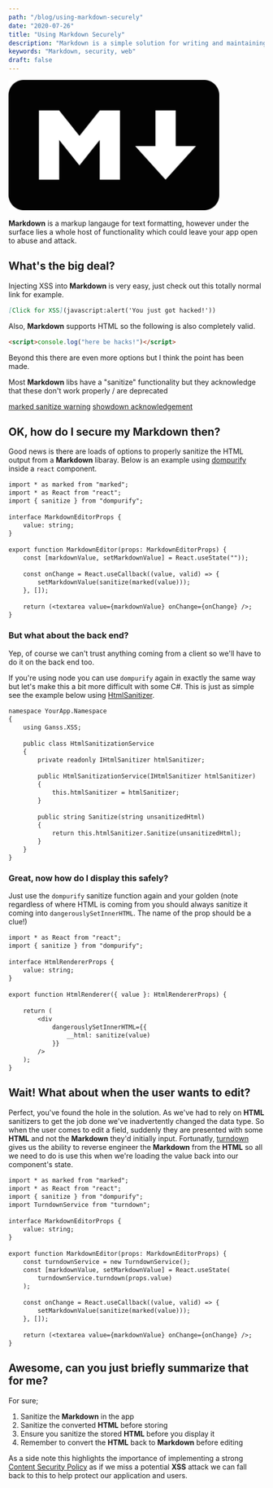 ```yaml
---
path: "/blog/using-markdown-securely"
date: "2020-07-26"
title: "Using Markdown Securely"
description: "Markdown is a simple solution for writing and maintaining rich text but it's security credentials aren't all that"
keywords: "Markdown, security, web"
draft: false
---
```


![Markdown logo](markdown.png)

**Markdown** is a markup langauge for text formatting, however under the surface lies a whole host of functionality which could leave your app open to abuse and attack.

## What's the big deal?

Injecting XSS into **Markdown** is very easy, just check out this totally normal link for example.

```markdown
[Click for XSS](javascript:alert('You just got hacked!'))
```

Also, **Markdown** supports HTML so the following is also completely valid.

```markdown
<script>console.log("here be hacks!")</script>
```

Beyond this there are even more options but I think the point has been made.

Most **Markdown** libs have a "sanitize" functionality but they acknowledge that these don't work properly / are deprecated

[marked sanitize warning](https://github.com/markedjs/marked/blob/0c561f34590d392eaa9bf219aec1d34aab985c92/README.md#warning--marked-does-not-sanitize-the-output-html-please-use-a-sanitize-library-like-dompurify-recommended-sanitize-html-or-insane-on-the-output-html-)
[showdown acknowledgement](https://github.com/showdownjs/showdown#xss-vulnerability)

## OK, how do I secure my Markdown then?

Good news is there are loads of options to properly sanitize the HTML output from a **Markdown** libaray. Below is an example using [dompurify](https://www.npmjs.com/package/dompurify) inside a `react` component.

```typescript{3,13}
import * as marked from "marked";
import * as React from "react";
import { sanitize } from "dompurify";

interface MarkdownEditorProps {
    value: string;
}

export function MarkdownEditor(props: MarkdownEditorProps) {
    const [markdownValue, setMarkdownValue] = React.useState(""));

    const onChange = React.useCallback((value, valid) => {
        setMarkdownValue(sanitize(marked(value)));
    }, []);

    return (<textarea value={markdownValue} onChange={onChange} />;
}
```

### But what about the back end?

Yep, of course we can't trust anything coming from a client so we'll have to do it on the back end too.

If you're using node you can use `dompurify` again in exactly the same way but let's make this a bit more difficult with some C#. This is just as simple see the example below using [HtmlSanitizer](https://www.nuget.org/packages/HtmlSanitizer/).

```csharp{3,16}
namespace YourApp.Namespace
{
    using Ganss.XSS;

    public class HtmlSanitizationService
    {
        private readonly IHtmlSanitizer htmlSanitizer;

        public HtmlSanitizationService(IHtmlSanitizer htmlSanitizer)
        {
            this.htmlSanitizer = htmlSanitizer;
        }

        public string Sanitize(string unsanitizedHtml)
        {
            return this.htmlSanitizer.Sanitize(unsanitizedHtml);
        }
    }
}
```

### Great, now how do I display this safely?

Just use the `dompurify` sanitize function again and your golden (note regardless of where HTML is coming from you should always sanitize it coming into `dangerouslySetInnerHTML`. The name of the prop should be a clue!)

```typescript{2,13}
import * as React from "react";
import { sanitize } from "dompurify";

interface HtmlRendererProps {
    value: string;
}

export function HtmlRenderer({ value }: HtmlRendererProps) {

    return (
        <div
            dangerouslySetInnerHTML={{
                __html: sanitize(value)
            }}
        />
    );
}
```

## Wait! What about when the user wants to edit?

Perfect, you've found the hole in the solution. As we've had to rely on **HTML** sanitizers to get the job done we've inadvertently changed the data type. So when the user comes to edit a field, suddenly they are presented with some **HTML** and not the **Markdown** they'd initially input. Fortunatly, [turndown](https://www.npmjs.com/package/turndown) gives us the ability to reverse engineer the **Markdown** from the **HTML** so all we need to do is use this when we're loading the value back into our component's state.

```typescript{4,11,13}
import * as marked from "marked";
import * as React from "react";
import { sanitize } from "dompurify";
import TurndownService from "turndown";

interface MarkdownEditorProps {
    value: string;
}

export function MarkdownEditor(props: MarkdownEditorProps) {
    const turndownService = new TurndownService();
    const [markdownValue, setMarkdownValue] = React.useState(
        turndownService.turndown(props.value)
    );

    const onChange = React.useCallback((value, valid) => {
        setMarkdownValue(sanitize(marked(value)));
    }, []);

    return (<textarea value={markdownValue} onChange={onChange} />;
}
```

## Awesome, can you just briefly summarize that for me?

For sure;

1. Sanitize the **Markdown** in the app
2. Sanitize the converted **HTML** before storing
3. Ensure you sanitize the stored **HTML** before you display it
4. Remember to convert the **HTML** back to **Markdown** before editing

As a side note this highlights the importance of implementing a strong [Content Security Policy](https://developer.mozilla.org/en-US/docs/Web/HTTP/CSP) as if we miss a potential **XSS** attack we can fall back to this to help protect our application and users.
